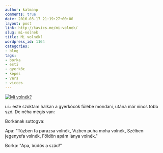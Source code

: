 ```yaml
---
author: kalmanp
comments: true
date: 2016-03-17 21:19:27+00:00
layout: post
link: http://kavics.me/mi-volnek/
slug: mi-volnek
title: Mi volnék?
wordpress_id: 1164
categories:
- blog
tags:
- borka
- esti
- gyerkőc
- képes
- vers
- vicces
---
```


[![Mi volnék?](/wp-content/uploads/2016/03/Mi-volnék-683x1024.jpg)](/wp-content/uploads/2016/03/Mi-volnék.jpg)

ui.: este szoktam halkan a gyerkőcök fülébe mondani, utána már nincs több szó. De néha mégis van:

Borkának suttogva:

Apa: "Tűzben fa parazsa volnék, Vízben puha moha volnék, Szélben jegenyefa volnék, Földön apám lánya volnék."

Borka: "Apa, büdös a szád!"
